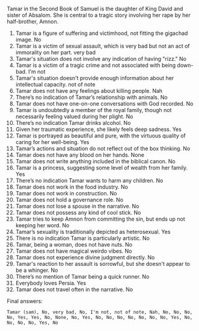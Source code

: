 Tamar in the Second Book of Samuel is the daughter of King David and sister of Absalom. She is central to a tragic story involving her rape by her half-brother, Amnon.

1. Tamar is a figure of suffering and victimhood, not fitting the gigachad image. No
2. Tamar is a victim of sexual assault, which is very bad but not an act of immorality on her part. very bad
3. Tamar's situation does not involve any indication of having "rizz." No
4. Tamar is a victim of a tragic crime and not associated with being down-bad. I'm not
5. Tamar's situation doesn't provide enough information about her intellectual capacity. not of note
6. Tamar does not have any feelings about killing people. Nah
7. There’s no indication of Tamar’s relationship with animals. No
8. Tamar does not have one-on-one conversations with God recorded. No
9. Tamar is undoubtedly a member of the royal family, though not necessarily feeling valued during her plight. No
10. There’s no indication Tamar drinks alcohol. No
11. Given her traumatic experience, she likely feels deep sadness. Yes
12. Tamar is portrayed as beautiful and pure, with the virtuous quality of caring for her well-being. Yes
13. Tamar’s actions and situation do not reflect out of the box thinking. No
14. Tamar does not have any blood on her hands. None
15. Tamar does not write anything included in the biblical canon. No
16. Tamar is a princess, suggesting some level of wealth from her family. Yes
17. There’s no indication Tamar wants to harm any children. No
18. Tamar does not work in the food industry. No
19. Tamar does not work in construction. No
20. Tamar does not hold a governance role. No
21. Tamar does not lose a spouse in the narrative. No
22. Tamar does not possess any kind of cool stick. No
23. Tamar tries to keep Amnon from committing the sin, but ends up not keeping her word. No
24. Tamar’s sexuality is traditionally depicted as heterosexual. Yes
25. There is no indication Tamar is particularly artistic. No
26. Tamar, being a woman, does not have nuts. No
27. Tamar does not have magical weirdo vibes. No
28. Tamar does not experience divine judgment directly. No
29. Tamar's reaction to her assault is sorrowful, but she doesn't appear to be a whinger. No
30. There’s no mention of Tamar being a quick runner. No
31. Everybody loves Persia. Yes
32. Tamar does not travel often in the narrative. No

Final answers:

```Tamar (sam), No, very bad, No, I'm not, not of note, Nah, No, No, No, No, Yes, Yes, No, None, No, Yes, No, No, No, No, No, No, No, Yes, No, No, No, No, Yes, No```